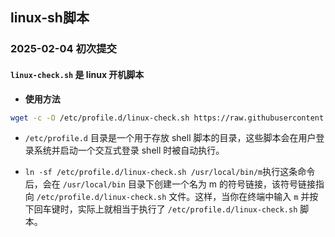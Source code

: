 ## linux-sh脚本

### 2025-02-04 初次提交

#### `linux-check.sh` 是 linux 开机脚本

* **使用方法**
```bash
wget -c -O /etc/profile.d/linux-check.sh https://raw.githubusercontent.com/meimolihan/sh/refs/heads/main/linux-check.sh && chmod +x /etc/profile.d/linux-check.sh && ln -sf /etc/profile.d/linux-check.sh /usr/local/bin/m && /etc/profile.d/linux-check.sh
```

* `/etc/profile.d` 目录是一个用于存放 shell 脚本的目录，这些脚本会在用户登录系统并启动一个交互式登录 shell 时被自动执行。

* `ln -sf /etc/profile.d/linux-check.sh /usr/local/bin/m`执行这条命令后，会在 `/usr/local/bin` 目录下创建一个名为 m 的符号链接，该符号链接指向 `/etc/profile.d/linux-check.sh` 文件。这样，当你在终端中输入 `m` 并按下回车键时，实际上就相当于执行了 `/etc/profile.d/linux-check.sh` 脚本。